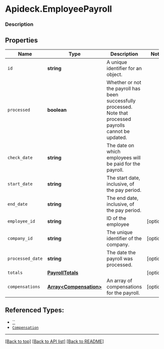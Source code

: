 # Apideck.EmployeePayroll

### Description

## Properties
Name | Type | Description | Notes
------------ | ------------- | ------------- | -------------
`id` | **string** | A unique identifier for an object. | 
`processed` | **boolean** | Whether or not the payroll has been successfully processed. Note that processed payrolls cannot be updated. | 
`check_date` | **string** | The date on which employees will be paid for the payroll. | 
`start_date` | **string** | The start date, inclusive, of the pay period. | 
`end_date` | **string** | The end date, inclusive, of the pay period. | 
`employee_id` | **string** | ID of the employee | [optional] 
`company_id` | **string** | The unique identifier of the company. | [optional] 
`processed_date` | **string** | The date the payroll was processed. | [optional] 
`totals` | [**PayrollTotals**](.md) |  | [optional] 
`compensations` | [**Array&lt;Compensation&gt;**](Compensation.md) | An array of compensations for the payroll. | [optional] 





## Referenced Types:








* [``](.md)
* [`Compensation`](Compensation.md)

---

[[Back to top]](#) [[Back to API list]](../../../../README.md#documentation-for-api-endpoints) [[Back to README]](../../../../README.md)


